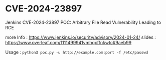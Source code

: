 # CVE-2024-23897
Jenkins CVE-2024-23897 POC: Arbitrary File Read Vulnerability Leading to RCE

more Info : 
https://www.jenkins.io/security/advisory/2024-01-24/
slides : 
https://www.overleaf.com/1111499941vmhqxffnkwtc#9aeb99

Usage : `python3 poc.py -u http://example.com:port -f /etc/passwd`
